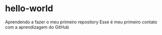 # hello-world
Aprendendo a fazer o meu primeiro repository
Esse é meu primeiro contato com a aprendizagem do GitHub
